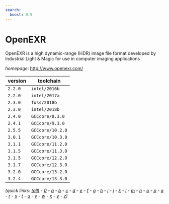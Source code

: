 ```yaml
---
search:
  boost: 0.5
---
```

# OpenEXR

OpenEXR is a high dynamic-range (HDR) image file format developed by Industrial Light & Magic  for use in computer imaging applications

*homepage*: <http://www.openexr.com/>

version | toolchain
--------|----------
``2.2.0`` | ``intel/2016b``
``2.2.0`` | ``intel/2017a``
``2.3.0`` | ``foss/2018b``
``2.3.0`` | ``intel/2018b``
``2.4.0`` | ``GCCcore/8.3.0``
``2.4.1`` | ``GCCcore/9.3.0``
``2.5.5`` | ``GCCcore/10.2.0``
``3.0.1`` | ``GCCcore/10.3.0``
``3.1.1`` | ``GCCcore/11.2.0``
``3.1.5`` | ``GCCcore/11.3.0``
``3.1.5`` | ``GCCcore/12.2.0``
``3.1.7`` | ``GCCcore/12.3.0``
``3.2.0`` | ``GCCcore/13.2.0``
``3.2.4`` | ``GCCcore/13.3.0``


*(quick links: [(all)](../index.md) - [0](../0/index.md) - [a](../a/index.md) - [b](../b/index.md) - [c](../c/index.md) - [d](../d/index.md) - [e](../e/index.md) - [f](../f/index.md) - [g](../g/index.md) - [h](../h/index.md) - [i](../i/index.md) - [j](../j/index.md) - [k](../k/index.md) - [l](../l/index.md) - [m](../m/index.md) - [n](../n/index.md) - [o](../o/index.md) - [p](../p/index.md) - [q](../q/index.md) - [r](../r/index.md) - [s](../s/index.md) - [t](../t/index.md) - [u](../u/index.md) - [v](../v/index.md) - [w](../w/index.md) - [x](../x/index.md) - [y](../y/index.md) - [z](../z/index.md))*

